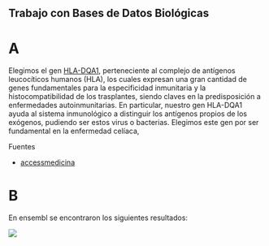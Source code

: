 ## Trabajo con Bases de Datos Biológicas

# A

Elegimos el gen [HLA-DQA1](https://www.ncbi.nlm.nih.gov/gene/3117/), perteneciente al complejo de antígenos leucocíticos humanos (HLA), los cuales expresan una gran cantidad de genes fundamentales para la especificidad inmunitaria y la histocompatibilidad de los trasplantes, siendo claves en la predisposición a enfermedades autoinmunitarias. En particular, nuestro gen HLA-DQA1 ayuda al sistema inmunológico a distinguir los antígenos propios de los exógenos, pudiendo ser estos virus o bacterias. Elegimos este gen por ser fundamental en la enfermedad celíaca, 

Fuentes

- [accessmedicina](https://accessmedicina.mhmedical.com/content.aspx?sectionid=114936011&bookid=1717)

# B

En ensembl se encontraron los siguientes resultados:

  <img src="https://github.com/gonziesc/bioIt/tree/master/database%20%analysis/b-ensembl.png">
